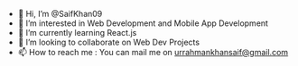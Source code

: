 - 👋 Hi, I’m @SaifKhan09
- 👀 I’m interested in Web Development and Mobile App Development
- 🌱 I’m currently learning React.js
- 💞️ I’m looking to collaborate on Web Dev Projects
- 📫 How to reach me : You can mail me on urrahmankhansaif@gmail.com

<!---
SaifKhan09/SaifKhan09 is a ✨ special ✨ repository because its `README.md` (this file) appears on your GitHub profile.
You can click the Preview link to take a look at your changes.
--->
